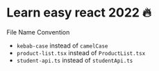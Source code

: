 # Learn easy react 2022 🔥

File Name Convention

- `kebab-case` instead of `camelCase`
- `product-list.tsx` instead of `ProductList.tsx`
- `student-api.ts` instead of `studentApi.ts`